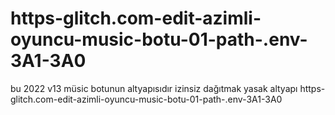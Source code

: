# https-glitch.com-edit-azimli-oyuncu-music-botu-01-path-.env-3A1-3A0
bu 2022 v13 müsic botunun altyapısıdır  izinsiz dağıtmak yasak
altyapı https-glitch.com-edit-azimli-oyuncu-music-botu-01-path-.env-3A1-3A0
